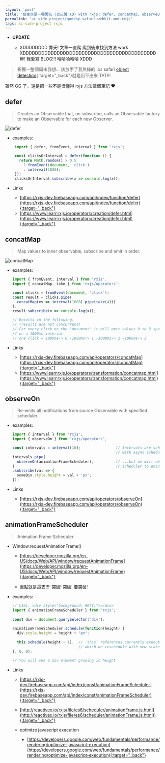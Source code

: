 ```yaml
---
layout: 'post'
title: '放棄也是一種勇氣 (自己說 XD) with rxjs: defer, concatMap, observeOn, animationFrameScheduler...'
permalink: 'ai-side-project/goodby-safari-webkit-and-rxjs'
tags: ai-side-project rxjs 
---
```


- __UPDATE__

   - XDDDDDDDD 靠夭!  文章一直爬 爬到後來找到方法 work XDDDDDDDDDDDDDDDDDDDDDDDDDDDDDDDDDDDDDDDDDDD 幹! 我愛寫 BLOG!!! 哈哈哈哈哈 XDDD

> 折騰一整個周末我想... 該放手了我無緣的 ios safari [object detection](https://yuting-object-detection.herokuapp.com/){:target="_back"}就是用不出來 TAT!!!

雖然 GG 了，還是把一些不是很懂得 rxjs 方法做個筆記 :heart:

## defer

> Creates an Observable that, on subscribe, calls an Observable factory to make an Observable for each new Observer.

![defer](https://rxjs-dev.firebaseapp.com/assets/images/marble-diagrams/defer.png)

- examples:

   ~~~js
    import { defer, fromEvent, interval } from 'rxjs';
   
    const clicksOrInterval = defer(function () {
      return Math.random() > 0.5
        ? fromEvent(document, 'click')
        : interval(1000);
    });
    clicksOrInterval.subscribe(x => console.log(x));
   ~~~

- Links

   - [https://rxjs-dev.firebaseapp.com/api/index/function/defer](https://rxjs-dev.firebaseapp.com/api/index/function/defer){:target="_back"}
   - [https://www.learnrxjs.io/operators/creation/defer.html](https://www.learnrxjs.io/operators/creation/defer.html){:target="_back"}


## concatMap

> Map values to inner observable, subscribe and emit in order.

![concatMap](https://rxjs-dev.firebaseapp.com/assets/images/marble-diagrams/concatMap.png)

- examples:

   ~~~js
   import { fromEvent, interval } from 'rxjs';
   import { concatMap, take } from 'rxjs/operators';
   
   const clicks = fromEvent(document, 'click');
   const result = clicks.pipe(
     concatMap(ev => interval(1000).pipe(take(4)))
   );
   result.subscribe(x => console.log(x));
   
   // Results in the following:
   // (results are not concurrent)
   // For every click on the "document" it will emit values 0 to 3 spaced
   // on a 1000ms interval
   // one click = 1000ms-> 0 -1000ms-> 1 -1000ms-> 2 -1000ms-> 3
   ~~~

- Links

   - [https://rxjs-dev.firebaseapp.com/api/operators/concatMap](https://rxjs-dev.firebaseapp.com/api/operators/concatMap){:target="_back"}
   - [https://www.learnrxjs.io/operators/transformation/concatmap.html](https://www.learnrxjs.io/operators/transformation/concatmap.html){:target="_back"}


## observeOn

> Re-emits all notifications from source Observable with specified scheduler.

- examples:

   ~~~js
   import { interval } from 'rxjs';
   import { observeOn } from 'rxjs/operators';
   
   const intervals = interval(10);                // Intervals are scheduled
                                                  // with async scheduler by default...
   intervals.pipe(
     observeOn(animationFrameScheduler),          // ...but we will observe on animationFrame
   )                                              // scheduler to ensure smooth animation.
   .subscribe(val => {
     someDiv.style.height = val + 'px';
   });
   ~~~

- Links

   - [https://rxjs-dev.firebaseapp.com/api/operators/observeOn](https://rxjs-dev.firebaseapp.com/api/operators/observeOn){:target="_back"}


## animationFrameScheduler

> Animation Frame Scheduler

- Window.requestAnimationFrame()

  - [https://developer.mozilla.org/en-US/docs/Web/API/window/requestAnimationFrame](https://developer.mozilla.org/en-US/docs/Web/API/window/requestAnimationFrame){:target="_back"}

  - 重點就是這支!!!! 突破! 突破! 要突破!

- examples:

   ~~~js
   // html: <div style="background: #0ff;"></div>
   import { animationFrameScheduler } from 'rxjs';
    
   const div = document.querySelector('div');
    
   animationFrameScheduler.schedule(function(height) {
     div.style.height = height + "px";
    
     this.schedule(height + 1);  // `this` references currently executing Action,
                                 // which we reschedule with new state
   }, 0, 0);
    
   // You will see a div element growing in height
   ~~~

- Links 

   - [https://rxjs-dev.firebaseapp.com/api/index/const/animationFrameScheduler](https://rxjs-dev.firebaseapp.com/api/index/const/animationFrameScheduler){:target="_back"}

   - [http://reactivex.io/rxjs/file/es6/scheduler/animationFrame.js.html](http://reactivex.io/rxjs/file/es6/scheduler/animationFrame.js.html)){:target="_back"}

   - optimize javascript execution
      
      - [https://developers.google.com/web/fundamentals/performance/rendering/optimize-javascript-execution](https://developers.google.com/web/fundamentals/performance/rendering/optimize-javascript-execution){:target="_back"}